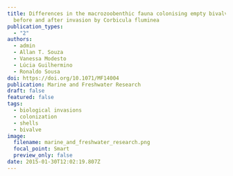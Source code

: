 ```yaml
---
title: Differences in the macrozoobenthic fauna colonising empty bivalve shells
  before and after invasion by Corbicula fluminea
publication_types:
  - "2"
authors:
  - admin
  - Allan T. Souza
  - Vanessa Modesto
  - Lúcia Guilhermino
  - Ronaldo Sousa
doi: https://doi.org/10.1071/MF14004
publication: Marine and Freshwater Research
draft: false
featured: false
tags:
  - biological invasions
  - colonization
  - shells
  - bivalve
image:
  filename: marine_and_freshwater_research.png
  focal_point: Smart
  preview_only: false
date: 2015-01-30T12:02:19.807Z
---
```

